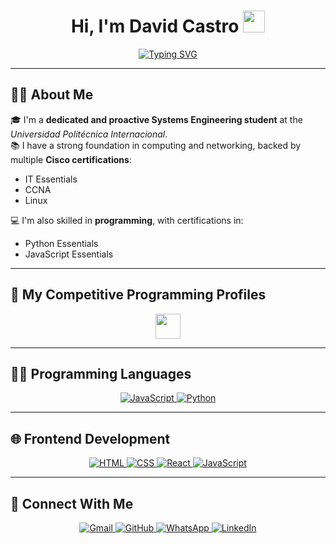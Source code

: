 <h1 align="center">
  Hi, I'm David Castro 
  <img src="https://media.giphy.com/media/hvRJCLFzcasrR4ia7z/giphy.gif" width="35">
</h1>

<p align="center">
  <a href="#">
    <img src="https://readme-typing-svg.herokuapp.com?font=Time+New+Roman&color=%23C8BE25&size=25&center=true&vCenter=true&width=600&height=100&lines=Computer+Engineering+Student;Passionate+about+Tech+and+Learning" alt="Typing SVG">
  </a>
</p>

---

## 👨‍💻 About Me

🎓 I'm a **dedicated and proactive Systems Engineering student** at the *Universidad Politécnica Internacional*.  
📚 I have a strong foundation in computing and networking, backed by multiple **Cisco certifications**:  
- IT Essentials  
- CCNA  
- Linux  

💻 I'm also skilled in **programming**, with certifications in:  
- Python Essentials  
- JavaScript Essentials

---

## 🧠 My Competitive Programming Profiles

<p align="center">
  <img src="https://github.com/7oSkaaa/7oSkaaa/blob/main/Images/competitive_programming_profile.png?raw=true" width="40">
  <!-- Aquí podrías incluir tus enlaces de perfiles como Codeforces, LeetCode, HackerRank, etc. -->
</p>

---

## 🧑‍💻 Programming Languages

<p align="center">
  <a href="https://developer.mozilla.org/en-US/docs/Web/JavaScript" target="_blank">
    <img alt="JavaScript" src="https://img.shields.io/badge/JavaScript-%23F7DF1E.svg?style=plastic&logo=javascript&logoColor=black">
  </a>
  <a href="https://www.python.org" target="_blank">
    <img alt="Python" src="https://img.shields.io/badge/Python-%2314354C.svg?style=plastic&logo=python&logoColor=white">
  </a>
</p>

---

## 🌐 Frontend Development

<p align="center"> 
  <a href="https://developer.mozilla.org/en-US/docs/Web/HTML" target="_blank"> 
    <img alt="HTML" src="https://img.shields.io/badge/HTML5-%23E34F26.svg?style=plastic&logo=html5&logoColor=white">
  </a>   
  <a href="https://developer.mozilla.org/en-US/docs/Web/CSS" target="_blank">
    <img alt="CSS" src="https://img.shields.io/badge/CSS3-%231572B6.svg?style=plastic&logo=css3&logoColor=white">
  </a> 
  <a href="https://react.dev/" target="_blank">
    <img alt="React" src="https://img.shields.io/badge/React-%2361DAFB.svg?style=plastic&logo=React&logoColor=black">
  </a>
  <a href="https://developer.mozilla.org/en-US/docs/Web/JavaScript" target="_blank"> 
    <img alt="JavaScript" src="https://img.shields.io/badge/JavaScript-%23F7DF1E.svg?style=plastic&logo=javascript&logoColor=black">
  </a>
</p>

---

## 🤝 Connect With Me

<p align="center">
  <a href="mailto:david.castro.jiron@gmail.com">
    <img src="https://img.shields.io/badge/gmail-%23EA4335.svg?style=plastic&logo=gmail&logoColor=white" alt="Gmail">
  </a>
  <a href="https://github.com/david-castro" target="_blank">
    <img src="https://github.com/davidcj04/davidcj04.git" alt="GitHub">
  </a>
  <a href="https://wa.me/50663775934" target="_blank">
    <img src="https://img.shields.io/badge/whatsapp-%2325D366.svg?style=plastic&logo=whatsapp&logoColor=white" alt="WhatsApp">
  </a>
  <a href="https://www.linkedin.com/in/david-castro-jiron-51721a2a5" target="_blank">
    <img src="https://img.shields.io/badge/linkedin-%230077B5.svg?style=plastic&logo=linkedin&logoColor=white" alt="LinkedIn">
  </a>
</p>
